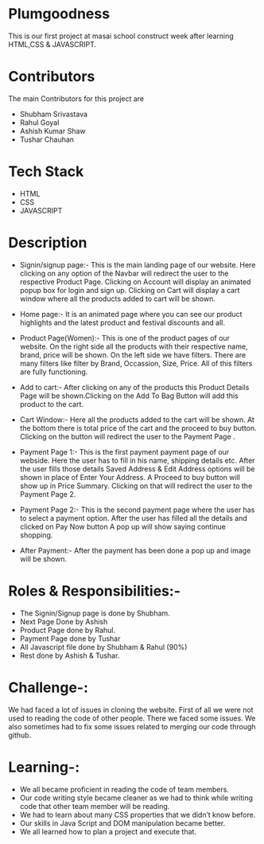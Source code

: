 # Plumgoodness
This is our first project at masai school construct week after learning HTML,CSS & JAVASCRIPT.

# Contributors
The main Contributors for this project are

* Shubham Srivastava
* Rahul Goyal
* Ashish Kumar Shaw
* Tushar Chauhan

# Tech Stack
* HTML
* CSS
* JAVASCRIPT

# Description
* Signin/signup page:-
This is the main landing page of our website. Here clicking on any option of the Navbar will redirect the user to the respective Product Page. Clicking on Account will display an animated popup box for login and sign up. Clicking on Cart will display a cart window where all the products added to cart will be shown.

* Home page:-
It is an animated page where you can see our product highlights and the latest product and festival discounts and all.

* Product Page(Women):-
This is one of the product pages of our website. On the right side all the products with their respective name, brand, price will be shown. On the left side we have filters. There are many filters like filter by Brand, Occassion, Size, Price. All of this filters are fully functioning.

* Add to cart:-
After clicking on any of the products this Product Details Page will be shown.Clicking on the Add To Bag Button will add this product to the cart.

* Cart Window:-
Here all the products added to the cart will be shown. At the bottom there is total price of the cart and the proceed to buy button. Clicking on the button will redirect the user to the Payment Page .

* Payment Page 1:-
This is the first payment payment page of our webside. Here the user has to fill in his name, shipping details etc. After the user fills those details Saved Address & Edit Address options will be shown in place of Enter Your Address. A Proceed to buy button will show up in Price Summary. Clicking on that will redirect the user to the Payment Page 2.

* Payment Page 2:-
This is the second payment page where the user has to select a payment option. After the user has filled all the details and clicked on Pay Now button A pop up will show saying continue shopping.

* After Payment:-
After the payment has been done a pop up and image will be shown.

# Roles & Responsibilities:-
* The Signin/Signup page is done by Shubham.
* Next Page Done by Ashish
* Product Page done by Rahul.
* Payment Page done by Tushar
* All Javascript file done by Shubham & Rahul (90%)
* Rest done by Ashish & Tushar.

# Challenge-:
We had faced a lot of issues in cloning the website. First of all we were not used to reading the code of other people. There we faced some issues. We also sometimes had to fix some issues related to merging our code through github.

# Learning-:
* We all became proficient in reading the code of team members.
* Our code writing style became cleaner as we had to think while writing code that other team member will be reading.
* We had to learn about many CSS properties that we didn’t know before.
* Our skills in Java Script and DOM manipulation became better.
* We all learned how to plan a project and execute that.
